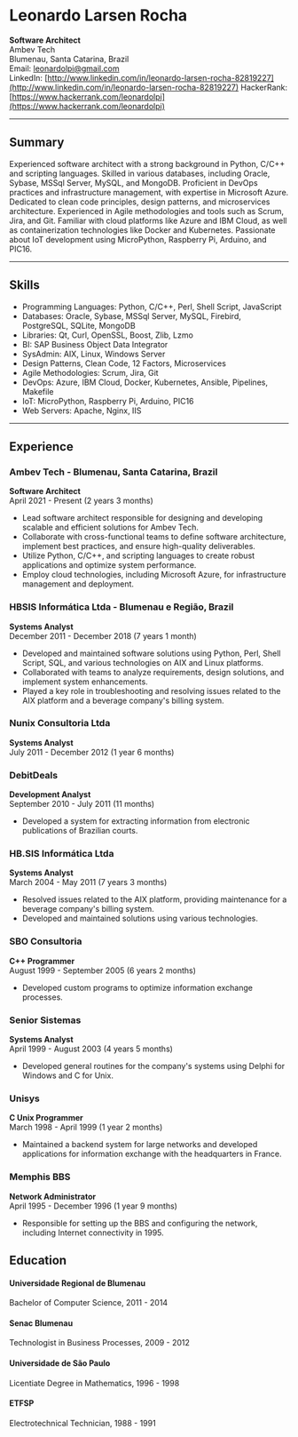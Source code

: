 # Leonardo Larsen Rocha

**Software Architect**\
Ambev Tech\
Blumenau, Santa Catarina, Brazil\
Email: leonardolpi@gmail.com\
LinkedIn: [http://www.linkedin.com/in/leonardo-larsen-rocha-82819227](http://www.linkedin.com/in/leonardo-larsen-rocha-82819227)
HackerRank: [https://www.hackerrank.com/leonardolpi](https://www.hackerrank.com/leonardolpi)

---

## Summary

Experienced software architect with a strong background in Python, C/C++ and scripting languages. Skilled in various databases, including Oracle, Sybase, MSSql Server, MySQL, and MongoDB. Proficient in DevOps practices and infrastructure management, with expertise in Microsoft Azure. Dedicated to clean code principles, design patterns, and microservices architecture. Experienced in Agile methodologies and tools such as Scrum, Jira, and Git. Familiar with cloud platforms like Azure and IBM Cloud, as well as containerization technologies like Docker and Kubernetes. Passionate about IoT development using MicroPython, Raspberry Pi, Arduino, and PIC16.

---

## Skills

- Programming Languages: Python, C/C++, Perl, Shell Script, JavaScript
- Databases: Oracle, Sybase, MSSql Server, MySQL, Firebird, PostgreSQL, SQLite, MongoDB
- Libraries: Qt, Curl, OpenSSL, Boost, Zlib, Lzmo
- BI: SAP Business Object Data Integrator
- SysAdmin: AIX, Linux, Windows Server
- Design Patterns, Clean Code, 12 Factors, Microservices
- Agile Methodologies: Scrum, Jira, Git
- DevOps: Azure, IBM Cloud, Docker, Kubernetes, Ansible, Pipelines, Makefile
- IoT: MicroPython, Raspberry Pi, Arduino, PIC16
- Web Servers: Apache, Nginx, IIS

---

## Experience

### Ambev Tech - Blumenau, Santa Catarina, Brazil

**Software Architect**\
April 2021 - Present (2 years 3 months)

- Lead software architect responsible for designing and developing scalable and efficient solutions for Ambev Tech.
- Collaborate with cross-functional teams to define software architecture, implement best practices, and ensure high-quality deliverables.
- Utilize Python, C/C++, and scripting languages to create robust applications and optimize system performance.
- Employ cloud technologies, including Microsoft Azure, for infrastructure management and deployment.

### HBSIS Informática Ltda - Blumenau e Região, Brazil

**Systems Analyst**\
December 2011 - December 2018 (7 years 1 month)

- Developed and maintained software solutions using Python, Perl, Shell Script, SQL, and various technologies on AIX and Linux platforms.
- Collaborated with teams to analyze requirements, design solutions, and implement system enhancements.
- Played a key role in troubleshooting and resolving issues related to the AIX platform and a beverage company's billing system.

### Nunix Consultoria Ltda

**Systems Analyst**\
July 2011 - December 2012 (1 year 6 months)


### DebitDeals

**Development Analyst**\
September 2010 - July 2011 (11 months)

- Developed a system for extracting information from electronic publications of Brazilian courts.

### HB.SIS Informática Ltda

**Systems Analyst**\
March 2004 - May 2011 (7 years 3 months)

- Resolved issues related to the AIX platform, providing maintenance for a beverage company's billing system.
- Developed and maintained solutions using various technologies.

### SBO Consultoria

**C++ Programmer**\
August 1999 - September 2005 (6 years 2 months)

- Developed custom programs to optimize information exchange processes.

### Senior Sistemas

**Systems Analyst**\
April 1999 - August 2003 (4 years 5 months)

- Developed general routines for the company's systems using Delphi for Windows and C for Unix.

### Unisys

**C Unix Programmer**\
March 1998 - April 1999 (1 year 2 months)

- Maintained a backend system for large networks and developed applications for information exchange with the headquarters in France.

### Memphis BBS

**Network Administrator**\
April 1995 - December 1996 (1 year 9 months)

- Responsible for setting up the BBS and configuring the network, including Internet connectivity in 1995.

## Education

#### Universidade Regional de Blumenau

Bachelor of Computer Science, 2011 - 2014

#### Senac Blumenau

Technologist in Business Processes, 2009 - 2012

#### Universidade de São Paulo

Licentiate Degree in Mathematics, 1996 - 1998

#### ETFSP

Electrotechnical Technician, 1988 - 1991

